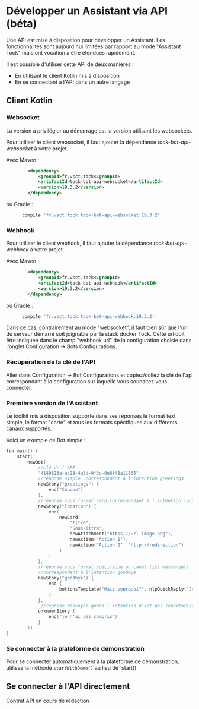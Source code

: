 # Développer un Assistant via API (béta)

Une API est mise à disposition pour développer un Assistant.
Les fonctionnalités sont aujourd'hui limitées par rapport au mode "Assistant Tock"
 mais ont vocation à être étendues rapidement.
 
 Il est possible d'utiliser cette API de deux manières :
 
 - En utilisant le client Kotlin mis à disposition
 - En se connectant à l'API dans un autre langage
 
## Client Kotlin

### Websocket

La version à privilégier au démarrage est la version utilisant les websockets.

Pour utiliser le client websocket, il faut ajouter la dépendance *tock-bot-api-websocket* à votre projet.

Avec Maven :

```xml
        <dependency>
            <groupId>fr.vsct.tock</groupId>
            <artifactId>tock-bot-api-websocket</artifactId>
            <version>19.3.2</version>
        </dependency>
```

ou Gradle :

```gradle
      compile 'fr.vsct.tock:tock-bot-api-websocket:19.3.2'
```

### Webhook

Pour utiliser le client webhook, il faut ajouter la dépendance *tock-bot-api-webhook* à votre projet.

Avec Maven :

```xml
        <dependency>
            <groupId>fr.vsct.tock</groupId>
            <artifactId>tock-bot-api-webhook</artifactId>
            <version>19.3.2</version>
        </dependency>
```

ou Gradle :

```gradle
      compile 'fr.vsct.tock:tock-bot-api-webhook:19.3.2'
```

Dans ce cas, contrairement au mode "websocket", 
il faut bien sûr que l'url du serveur démarré soit joignable par la stack docker Tock.
Cette url doit être indiquée dans le champ "webhook url" de la configuration choisie 
dans l'onglet Configuration -> Bots Configurations.

### Récupération de la clé de l'API

Aller dans Configuration -> Bot Configurations et copiez/collez la clé de l'api
correspondant à la configuration sur laquelle vous souhaitez vous connecter.

### Première version de l'Assistant 

Le toolkit mis à disposition supporte dans ses réponses le format text simple, le format "carte" et tous
les formats spécifiques aux différents canaux supportés.

Voici un exemple de Bot simple : 

```kotlin
fun main() {
    start(
        newBot(
            //clé de l'API
            "4149823a-ac28-4a5d-9f3c-0e8f48a11865",
            //réponse simple ,correspondant à l'intention greetings
            newStory("greetings") {
                end("Coucou")
            },
            //réponse sous format card correspondant à l'intention location
            newStory("location") {
                end(
                    newCard(
                        "Titre",
                        "Sous-Titre",
                        newAttachment("https://url-image.png"),
                        newAction("Action 1"),
                        newAction("Action 2", "http://redirection")
                    )
                )
            },
            //réponse sous format spécifique au canal (ici messenger)
            //correspondant à l'intention goodbye
            newStory("goodbye") {
                end {
                    buttonsTemplate("Mais pourquoi?", nlpQuickReply("Je ne veux pas partir"))
                } 
            },
             //réponse renvoyée quand l'intention n'est pas répertoriée  
            unknownStory {
                end("je n'ai pas compris")
            }
        ))
}
```

### Se connecter à la plateforme de démonstration

Pour se connecter automatiquement à la plateforme de démonstration,
utilisez la méthode `startWithDemo()` au lieu de `start()``

## Se connecter à l'API directement

Contrat API en cours de rédaction